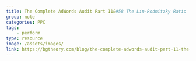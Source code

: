 ```yaml
---
title: The Complete AdWords Audit Part 11&#58 The Lin-Rodnitzky Ratio
group: note
categories: PPC
tags:
    - perform
type: resource
image: /assets/images/
link: https://bgtheory.com/blog/the-complete-adwords-audit-part-11-the-lin-rodnitzky-ratio/
---
```

